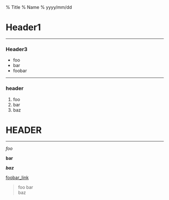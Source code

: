 % Title
% Name
% yyyy/mm/dd

# Header1

---

### Header3

- foo
- bar
- foobar

---

### header

1. foo
1. bar
1. baz

# HEADER

---

_foo_

__bar__

___baz___

[foobar_link](https://github.com/hakimel/reveal.js/#full-setup)

> foo bar  
> baz